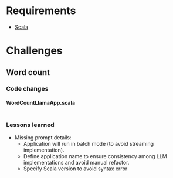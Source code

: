 # Requirements

- [Scala](https://www.scala-lang.org/download/)

# Challenges

## Word count

### Code changes

#### WordCountLlamaApp.scala

```log

```

### Lessons learned

- Missing prompt details:
  - Application will run in batch mode (to avoid streaming implementation).
  - Define application name to ensure consistency among LLM implementations and avoid manual refactor.
  - Specify Scala version to avoid syntax error

